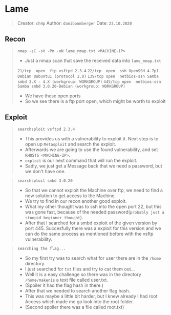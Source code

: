 # Lame
> Creator: `ch4p`
> Author: `daniboomberger`
> Date: `23.10.2020`

## Recon
> `nmap -sC -sV -Pn -oN lame_nmap.txt <MACHINE-IP>`
> - Just a nmap scan that save the received data into `lame_nmap.txt`
>
> `21/tcp  open  ftp vsftpd 2.3.4`
> `22/tcp  open  ssh OpenSSH 4.7p1 Debian 8ubuntu1 (protocol 2.0)`
> `139/tcp open  netbios-ssn Samba smbd 3.X - 4.X (workgroup: WORKGROUP)`
> `445/tcp open  netbios-ssn Samba smbd 3.0.20-Debian (workgroup: WORKGROUP)`
> - We have these open ports
> - So we see there is a ftp port open, which might be worth to exploit 


## Exploit
> `searchsploit vsftpd 2.3.4`
> - This provides us with a vulnerability to exploit it. Next step is to open up `Metasploit` and search the exploit.
> - Afterwards we are going to use the found vulnerability, and set `RHOSTS <MACHINE-IP>`. 
> - `exploit` is our next command that will run the exploit. 
> - Sadly, we just get a Message back that we need a password, but we don't have one.

> `searchsploit smbd 3.0.20`
> - So that we cannot exploit the Machine over ftp, we need to find a new solution to get access to the Machine.
> - We try to find in our recon another good exploit. 
> - What my other thought was to ssh into the open port 22, but this was gone fast, because of the needed password(`probably just a stoopid beginner thought`). 
> - After that I searched for a smbd exploit of the given version by port 445. 
> Succesfully there was a exploit for this version and we can do the same process as mentioned before with the vsftp vulnerability.

> `searching the flag...`
> - So my first try was to search what for user there are in the `/home` directory. 
> - I just searched for `txt` files and try to cat them out... 
> - Well it is a easy challenge so there was in the directory `/home/makenis` a text file called user.txt. 
> - (Spoiler it had the flag hash in there.) 
> - After that we needed to search another flag hash. 
> - This was maybe a little bit harder, but I knew already I had root Access which made me go look into the root folder. 
> - (Second spoiler there was a file called root.txt)


